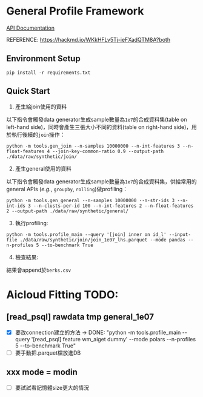 # General Profile Framework 

[API Documentation](http://localhost)

REFERENCE: https://hackmd.io/WKkHFLv5Tj-ieFXadQTM8A?both


## Environment Setup

```linux
pip install -r requirements.txt
```

## Quick Start 

1. 產生給join使用的資料

以下指令會觸發data generator生成sample數量為`1e7`的合成資料集(table on left-hand side)，同時會產生三張大小不同的資料(table on right-hand side)，用於執行後續的`join`操作：
```linux
python -m tools.gen_join --n-samples 10000000 --n-int-features 3 --n-float-features 4 --join-key-common-ratio 0.9 --output-path ./data/raw/synthetic/join/
```

2. 產生general使用的資料

以下指令會觸發data generator生成sample數量為`1e7`的合成資料集，供給常用的general APIs (*e.g.*, `groupby`, `rolling`)做profiling：
```linux
python -m tools.gen_general --n-samples 10000000 --n-str-ids 3 --n-int-ids 3 --n-clusts-per-id 100 --n-int-features 2 --n-float-features 2 --output-path ./data/raw/synthetic/general/
```

3. 執行profiling:
```linux
python -m tools.profile_main --query '[join] inner on id_l' --input-file ./data/raw/synthetic/join/join_1e07_lhs.parquet --mode pandas --n-profiles 5 --to-benchmark True
```

4. 檢查結果: 

結果會append於`berks.csv`



# Aicloud Fitting TODO: 

## [read_psql] rawdata tmp general_1e07

- [X] 要改connection建立的方法 -> DONE: "python -m tools.profile_main --query '[read_psql] feature wm_aiget dummy' --mode polars --n-profiles 5 --to-benchmark True"
- [ ] 要手動把.parquet檔放進DB

## xxx  mode = modin

- [ ] 要試試看記憶體size更大的情況

